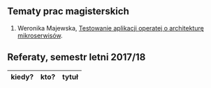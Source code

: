 ## Tematy prac magisterskich

1. Weronika Majewska, 
  [Testowanie aplikacji operatej o architekturę mikroserwisów](/).


## Referaty, semestr letni 2017/18

| kiedy?     | kto?            | tytuł |
| :--------- | :-------------- | :---- |
